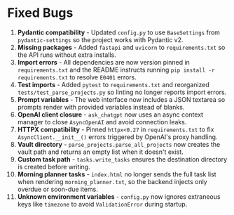 # Fixed Bugs

1. **Pydantic compatibility** - Updated `config.py` to use `BaseSettings` from `pydantic-settings` so the project works with Pydantic v2.
2. **Missing packages** - Added `fastapi` and `uvicorn` to `requirements.txt` so the API runs without extra installs.
3. **Import errors** - All dependencies are now version pinned in `requirements.txt` and the README instructs running `pip install -r requirements.txt` to resolve `E0401` errors.
4. **Test imports** - Added `pytest` to `requirements.txt` and reorganized `tests/test_parse_projects.py` so linting no longer reports import errors.
5. **Prompt variables** - The web interface now includes a JSON textarea so prompts render with provided variables instead of blanks.
6. **OpenAI client closure** - `ask_chatgpt` now uses an async context manager to close `AsyncOpenAI` and avoid connection leaks.
7. **HTTPX compatibility** - Pinned `httpx<0.27` in `requirements.txt` to fix `AsyncClient.__init__()` errors triggered by OpenAI's proxy handling.
8. **Vault directory** - `parse_projects.parse_all_projects` now creates the vault path and returns an empty list when it doesn't exist.
9. **Custom task path** - `tasks.write_tasks` ensures the destination directory is created before writing.
10. **Morning planner tasks** - `index.html` no longer sends the full task list when rendering `morning_planner.txt`, so the backend injects only overdue or soon-due items.
11. **Unknown environment variables** - `config.py` now ignores extraneous keys like `timezone` to avoid `ValidationError` during startup.
